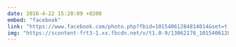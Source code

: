 ```yaml
---
date: 2016-4-22 15:20:09 +0200
embed: "facebook"
link: "https://www.facebook.com/photo.php?fbid=10154061284814014&set=t.100000173280073&type=3&theater"
img: "https://scontent-frt3-1.xx.fbcdn.net/v/t1.0-9/13062176_10154061284814014_426805581838277860_n.jpg?oh=f1e99298f6e5299b392cdc16b21f2c17&oe=5954C77A"
---
```

